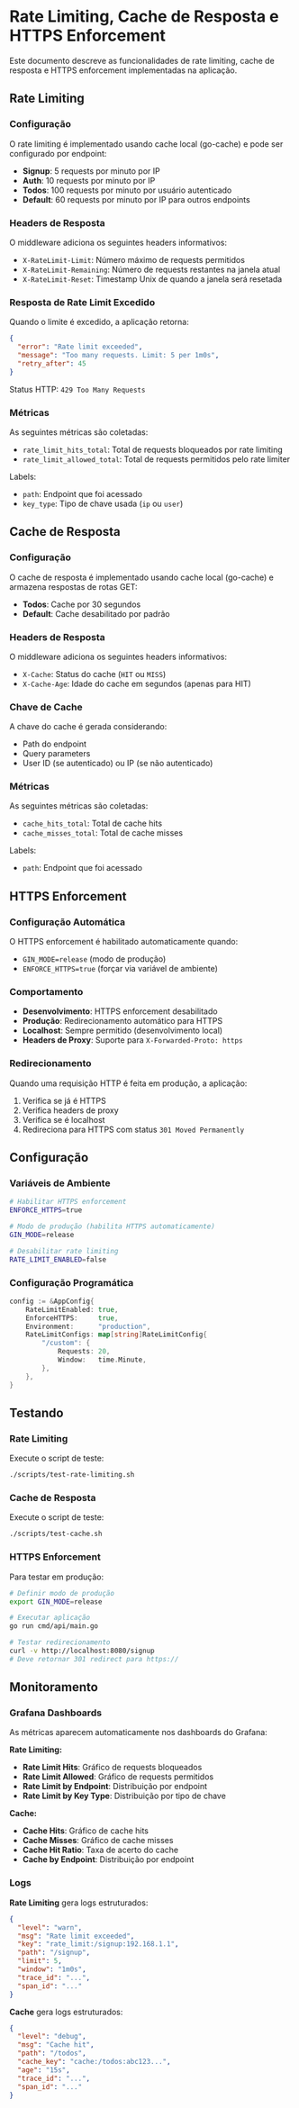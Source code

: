 # Rate Limiting, Cache de Resposta e HTTPS Enforcement

Este documento descreve as funcionalidades de rate limiting, cache de resposta e HTTPS enforcement implementadas na aplicação.

## Rate Limiting

### Configuração

O rate limiting é implementado usando cache local (go-cache) e pode ser configurado por endpoint:

- **Signup**: 5 requests por minuto por IP
- **Auth**: 10 requests por minuto por IP  
- **Todos**: 100 requests por minuto por usuário autenticado
- **Default**: 60 requests por minuto por IP para outros endpoints

### Headers de Resposta

O middleware adiciona os seguintes headers informativos:

- `X-RateLimit-Limit`: Número máximo de requests permitidos
- `X-RateLimit-Remaining`: Número de requests restantes na janela atual
- `X-RateLimit-Reset`: Timestamp Unix de quando a janela será resetada

### Resposta de Rate Limit Excedido

Quando o limite é excedido, a aplicação retorna:

```json
{
  "error": "Rate limit exceeded",
  "message": "Too many requests. Limit: 5 per 1m0s",
  "retry_after": 45
}
```

Status HTTP: `429 Too Many Requests`

### Métricas

As seguintes métricas são coletadas:

- `rate_limit_hits_total`: Total de requests bloqueados por rate limiting
- `rate_limit_allowed_total`: Total de requests permitidos pelo rate limiter

Labels:
- `path`: Endpoint que foi acessado
- `key_type`: Tipo de chave usada (`ip` ou `user`)

## Cache de Resposta

### Configuração

O cache de resposta é implementado usando cache local (go-cache) e armazena respostas de rotas GET:

- **Todos**: Cache por 30 segundos
- **Default**: Cache desabilitado por padrão

### Headers de Resposta

O middleware adiciona os seguintes headers informativos:

- `X-Cache`: Status do cache (`HIT` ou `MISS`)
- `X-Cache-Age`: Idade do cache em segundos (apenas para HIT)

### Chave de Cache

A chave do cache é gerada considerando:
- Path do endpoint
- Query parameters
- User ID (se autenticado) ou IP (se não autenticado)

### Métricas

As seguintes métricas são coletadas:

- `cache_hits_total`: Total de cache hits
- `cache_misses_total`: Total de cache misses

Labels:
- `path`: Endpoint que foi acessado

## HTTPS Enforcement

### Configuração Automática

O HTTPS enforcement é habilitado automaticamente quando:

- `GIN_MODE=release` (modo de produção)
- `ENFORCE_HTTPS=true` (forçar via variável de ambiente)

### Comportamento

- **Desenvolvimento**: HTTPS enforcement desabilitado
- **Produção**: Redirecionamento automático para HTTPS
- **Localhost**: Sempre permitido (desenvolvimento local)
- **Headers de Proxy**: Suporte para `X-Forwarded-Proto: https`

### Redirecionamento

Quando uma requisição HTTP é feita em produção, a aplicação:

1. Verifica se já é HTTPS
2. Verifica headers de proxy
3. Verifica se é localhost
4. Redireciona para HTTPS com status `301 Moved Permanently`

## Configuração

### Variáveis de Ambiente

```bash
# Habilitar HTTPS enforcement
ENFORCE_HTTPS=true

# Modo de produção (habilita HTTPS automaticamente)
GIN_MODE=release

# Desabilitar rate limiting
RATE_LIMIT_ENABLED=false
```

### Configuração Programática

```go
config := &AppConfig{
    RateLimitEnabled: true,
    EnforceHTTPS:     true,
    Environment:      "production",
    RateLimitConfigs: map[string]RateLimitConfig{
        "/custom": {
            Requests: 20,
            Window:   time.Minute,
        },
    },
}
```

## Testando

### Rate Limiting

Execute o script de teste:

```bash
./scripts/test-rate-limiting.sh
```

### Cache de Resposta

Execute o script de teste:

```bash
./scripts/test-cache.sh
```

### HTTPS Enforcement

Para testar em produção:

```bash
# Definir modo de produção
export GIN_MODE=release

# Executar aplicação
go run cmd/api/main.go

# Testar redirecionamento
curl -v http://localhost:8080/signup
# Deve retornar 301 redirect para https://
```

## Monitoramento

### Grafana Dashboards

As métricas aparecem automaticamente nos dashboards do Grafana:

**Rate Limiting:**
- **Rate Limit Hits**: Gráfico de requests bloqueados
- **Rate Limit Allowed**: Gráfico de requests permitidos
- **Rate Limit by Endpoint**: Distribuição por endpoint
- **Rate Limit by Key Type**: Distribuição por tipo de chave

**Cache:**
- **Cache Hits**: Gráfico de cache hits
- **Cache Misses**: Gráfico de cache misses
- **Cache Hit Ratio**: Taxa de acerto do cache
- **Cache by Endpoint**: Distribuição por endpoint

### Logs

**Rate Limiting** gera logs estruturados:

```json
{
  "level": "warn",
  "msg": "Rate limit exceeded",
  "key": "rate_limit:/signup:192.168.1.1",
  "path": "/signup",
  "limit": 5,
  "window": "1m0s",
  "trace_id": "...",
  "span_id": "..."
}
```

**Cache** gera logs estruturados:

```json
{
  "level": "debug",
  "msg": "Cache hit",
  "path": "/todos",
  "cache_key": "cache:/todos:abc123...",
  "age": "15s",
  "trace_id": "...",
  "span_id": "..."
}
```
